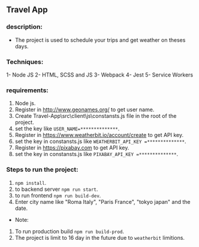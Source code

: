 ## Travel App

### description:
* The project is used to schedule your trips and get weather on theses days.

### Techniques: 
1- Node JS
2- HTML, SCSS and JS
3- Webpack
4- Jest
5- Service Workers

### requirements:
 1. Node js.
 2. Register in http://www.geonames.org/ to get user name.
 3. Create Travel-App\src\client\js\constansts.js file in the root of the project.
 4. set the key like `USER_NAME=**************`.
 5. Register in https://www.weatherbit.io/account/create to get API key.
 6. set the key in constansts.js like `WEATHERBIT_API_KEY =**************`.
 7. Register in https://pixabay.com to get API key.
 8. set the key in constansts.js like `PIXABAY_API_KEY =**************`.

### Steps to run the project: 
 1. `npm install`.
 2. to backend server `npm run start`.
 3. to run frontend `npm run build-dev`.
 4. Enter city name like "Roma Italy", "Paris France", "tokyo japan" and the date.

* Note: 
 1. To run production build `npm run build-prod`.
 2. The project is limit to 16 day in the future due to `weatherbit` limitions.